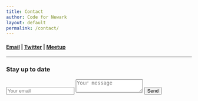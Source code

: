```yaml
---
title: Contact
author: Code for Newark
layout: default
permalink: /contact/
---
```


#### [Email](mailto:codefornewark.info@gmail.com) &#124; [Twitter](https://twitter.com/codefornewark) &#124; [Meetup](http://www.meetup.com/Code-For-Newark/)

<hr />

### Stay up to date
<form action="https://formspree.io/davidruffner@gmail.com"
      method="POST">
		<input type="email" name="_replyto" placeholder="Your email">
	  <textarea name="message" placeholder="Your message"></textarea>
	  <button type="submit">Send</button>
</form>
